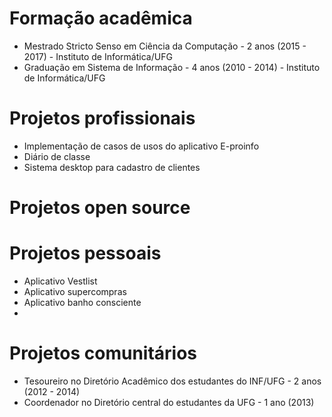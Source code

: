 # Formação acadêmica

 - Mestrado Stricto Senso em Ciência da Computação - 2 anos (2015 - 2017) - Instituto de Informática/UFG
 - Graduação em Sistema de Informação - 4 anos (2010 - 2014) - Instituto de Informática/UFG
 
 # Projetos profissionais
 - Implementação de casos de usos do aplicativo E-proinfo 
  - Diário de classe
 - Sistema desktop para cadastro de clientes
 
 # Projetos open source
 
 
 # Projetos pessoais
 - Aplicativo Vestlist
 - Aplicativo supercompras
 - Aplicativo banho consciente
 - 
 
 # Projetos comunitários
 - Tesoureiro no Diretório Acadêmico dos estudantes do INF/UFG - 2 anos (2012 - 2014)
 - Coordenador no Diretório central do estudantes da UFG - 1 ano (2013)
